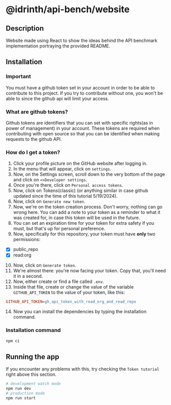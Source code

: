 # @idrinth/api-bench/website

## Description

Website made using React to show the ideas behind the API benchmark implementation portraying the provided README.

## Installation

###  Important 

You must have a github token set in your account in order to be able to contribute to this project. If you try to contribute without one, you won't be able to since the github api will limit your access.

### What are github tokens?

Github tokens are identifiers that you can set with specific rights(as in power of management) in your account. These tokens are required when contributing with open source so that you can be identified when making requests to the github API.

### How do I get a token?

1) Click your profile picture on the GitHub website after logging in.
2) In the menu that will appear, click on `settings`.
3) Now, on the Settings screen, scroll down to the very bottom of the page and click on `<>Developer settings`.
4) Once you're there, click on `Personal access tokens`.
5) Now, click on Tokens(classic) (or anything similar in case github updated since the time of this tutorial 5/19/2024).  
6) Now, click on `Generate new token`. 
7) Now, we're on the token creation process. Don't worry, nothing can go wrong here.  You can add a note to your token as a reminder to what it was created for, in case this token will be used in the future.
8) You can set an expiration time for your token for extra safety if you must, but that's up for personal preference.
9) Now, specifically for this repository, your token must have **only** two permissions:
  - [X] public_repo
  - [X] read:org
10) Now, click on `Generate token`.
11) We're almost there: you're now facing your token. Copy that, you'll need it in a second.
12) Now, either create or find a file called `.env`.
13) Inside that file, create or change the value of the variable `GITHUB_API_TOKEN` to the value of your token, like this: 
```ini
GITHUB_API_TOKEN=gh_api_token_with_read_org_and_read_repo
```
14) Now you can install the dependencies by typing the installation command.

### Installation command
```bash
npm ci
```

## Running the app
If you encounter any problems with this, try checking the `Token tutorial` right above this section.

```bash
# development watch mode
npm run dev
# production mode
npm run start
```
